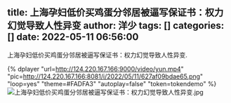 title: 上海孕妇低价买鸡蛋分邻居被逼写保证书：权力幻觉导致人性异变
author: 洋少
tags: []
categories: []
date: 2022-05-11 06:56:00
---
上海孕妇低价买鸡蛋分邻居被逼写保证书：权力幻觉导致人性异变.
<!-- more -->
{% dplayer "url=http://124.220.167.166:9000/video/yun.mp4"  "pic=http://124.220.167.166:8081/i/2022/05/11/627af09bdae65.png" "loop=yes" "theme=#FADFA3" "autoplay=false" "token=tokendemo" %}
![上海孕妇低价买鸡蛋分邻居被逼写保证书：权力幻觉导致人性异变.jpg](http://124.220.167.166:8081/i/2022/05/11/627aedc68759c.jpg)
